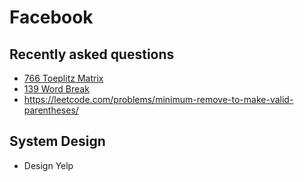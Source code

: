 # Facebook

## Recently asked questions

- [766 Toeplitz Matrix](https://leetcode.com/problems/toeplitz-matrix/)
- [139 Word Break](https://leetcode.com/problems/word-break/)
- https://leetcode.com/problems/minimum-remove-to-make-valid-parentheses/

## System Design

- Design Yelp

